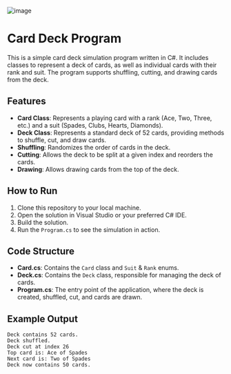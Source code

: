 
![image](https://github.com/user-attachments/assets/9409b4d3-e52d-42f5-b1e6-158f961c0c3d)


# Card Deck Program

This is a simple card deck simulation program written in C#. It includes classes to represent a deck of cards, as well as individual cards with their rank and suit. The program supports shuffling, cutting, and drawing cards from the deck.

## Features

- **Card Class**: Represents a playing card with a rank (Ace, Two, Three, etc.) and a suit (Spades, Clubs, Hearts, Diamonds).
- **Deck Class**: Represents a standard deck of 52 cards, providing methods to shuffle, cut, and draw cards.
- **Shuffling**: Randomizes the order of cards in the deck.
- **Cutting**: Allows the deck to be split at a given index and reorders the cards.
- **Drawing**: Allows drawing cards from the top of the deck.

## How to Run

1. Clone this repository to your local machine.
2. Open the solution in Visual Studio or your preferred C# IDE.
3. Build the solution.
4. Run the `Program.cs` to see the simulation in action.

## Code Structure

- **Card.cs**: Contains the `Card` class and `Suit` & `Rank` enums.
- **Deck.cs**: Contains the `Deck` class, responsible for managing the deck of cards.
- **Program.cs**: The entry point of the application, where the deck is created, shuffled, cut, and cards are drawn.

## Example Output

```plaintext
Deck contains 52 cards.
Deck shuffled.
Deck cut at index 26
Top card is: Ace of Spades
Next card is: Two of Spades
Deck now contains 50 cards.

